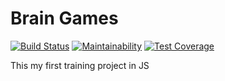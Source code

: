 # Brain Games
[![Build Status](https://travis-ci.org/Simp-lexx/project-lvl1-s404.svg?branch=master)](https://travis-ci.org/Simp-lexx/project-lvl1-s404)
[![Maintainability](https://api.codeclimate.com/v1/badges/efad258fa681377c3102/maintainability)](https://codeclimate.com/github/Simp-lexx/project-lvl1-s404/maintainability)
[![Test Coverage](https://api.codeclimate.com/v1/badges/efad258fa681377c3102/test_coverage)](https://codeclimate.com/github/Simp-lexx/project-lvl1-s404/test_coverage)

This my first training project in JS
